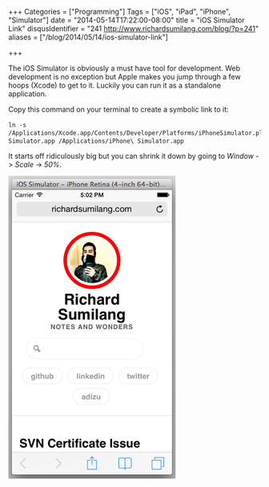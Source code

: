 +++
Categories = ["Programming"]
Tags = ["iOS", "iPad", "iPhone", "Simulator"]
date = "2014-05-14T17:22:00-08:00"
title = "iOS Simulator Link"
disqusIdentifier = "241 http://www.richardsumilang.com/blog/?p=241"
aliases = ["/blog/2014/05/14/ios-simulator-link"]

+++

The iOS Simulator is obviously a must have tool for development. Web development
is no exception but Apple makes you jump through a few hoops (Xcode) to get to
it. Luckily you can run it as a standalone application.

Copy this command on your terminal to create a symbolic link to it:

<pre><code class="language-bash" title="Symbolic Link to iOS Simulator" >ln -s /Applications/Xcode.app/Contents/Developer/Platforms/iPhoneSimulator.platform/Developer/Applications/iPhone\ Simulator.app /Applications/iPhone\ Simulator.app</code></pre>

It starts off ridiculously big but you can shrink it down by going to *Window*
-&gt; *Scale* -&gt; *50%*.

<img src="/images/ios/simulator-retina-4in.png" alt="iOS Simulator Retina 4inch" class="center" />
